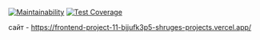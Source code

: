 [![Maintainability](https://api.codeclimate.com/v1/badges/5bdb45fb87e7cde28d93/maintainability)](https://codeclimate.com/github/shruge/frontend-project-11/maintainability) [![Test Coverage](https://api.codeclimate.com/v1/badges/5bdb45fb87e7cde28d93/test_coverage)](https://codeclimate.com/github/shruge/frontend-project-11/test_coverage)

сайт - https://frontend-project-11-bjjufk3p5-shruges-projects.vercel.app/
